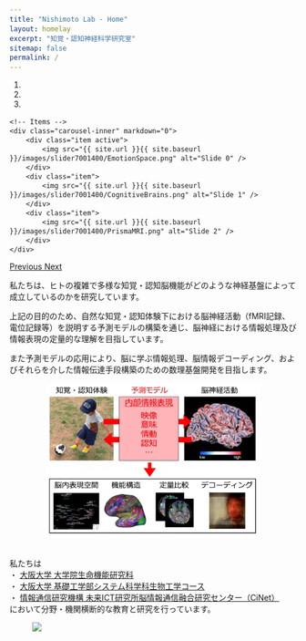 ```yaml
---
title: "Nishimoto Lab - Home"
layout: homelay
excerpt: "知覚・認知神経科学研究室"
sitemap: false
permalink: /
---
```


<div markdown="0" id="carousel" class="carousel slide" data-ride="carousel" data-interval="4000" data-pause="hover" >
    <!-- Menu -->
    <ol class="carousel-indicators">
        <li data-target="#carousel" data-slide-to="0" class="active"></li>
        <li data-target="#carousel" data-slide-to="1"></li>
        <li data-target="#carousel" data-slide-to="2"></li>
    </ol>

    <!-- Items -->
    <div class="carousel-inner" markdown="0">
        <div class="item active">
            <img src="{{ site.url }}{{ site.baseurl }}/images/slider7001400/EmotionSpace.png" alt="Slide 0" />
        </div>
        <div class="item">
            <img src="{{ site.url }}{{ site.baseurl }}/images/slider7001400/CognitiveBrains.png" alt="Slide 1" />
        </div>
        <div class="item">
            <img src="{{ site.url }}{{ site.baseurl }}/images/slider7001400/PrismaMRI.png" alt="Slide 2" />
        </div>
    </div>
  <a class="left carousel-control" href="#carousel" role="button" data-slide="prev">
    <span class="glyphicon glyphicon-chevron-left" aria-hidden="true"></span>
    <span class="sr-only">Previous</span>
  </a>
  <a class="right carousel-control" href="#carousel" role="button" data-slide="next">
    <span class="glyphicon glyphicon-chevron-right" aria-hidden="true"></span>
    <span class="sr-only">Next</span>
  </a>
</div>

私たちは、ヒトの複雑で多様な知覚・認知脳機能がどのような神経基盤によって成立しているのかを研究しています。

上記の目的のため、自然な知覚・認知体験下における脳神経活動（fMRI記録、電位記録等）を説明する予測モデルの構築を通じ、脳神経における情報処理及び情報表現の定量的な理解を目指しています。<br />

また予測モデルの応用により、脳に学ぶ情報処理、脳情報デコーディング、およびそれらを介した情報伝達手段構築のための数理基盤開発を目指します。<br />

<div align="center">
<img src='/images/slider7001400/research_summary.jpeg' class='img-responsive' style='max-width: 75%' />
</div>
<br />

私たちは<br />
・ [大阪大学 大学院生命機能研究科](https://www.fbs.osaka-u.ac.jp/ja/research_group/detail/25)<br />
・ [大阪大学 基礎工学部システム科学科生物工学コース](http://www.bpe.es.osaka-u.ac.jp/)<br />
・ [情報通信研究機構 未来ICT研究所脳情報通信融合研究センター（CiNet）](https://www2.nict.go.jp/bnc/nishimoto/index.html)<br />
において分野・機関横断的な教育と研究を行っています。<br />

<figure class="fourth">
  <img src="{{ site.url }}{{ site.baseurl }}/images/logopic/Logo_3.png" style="max-width: 100%">
</figure>
